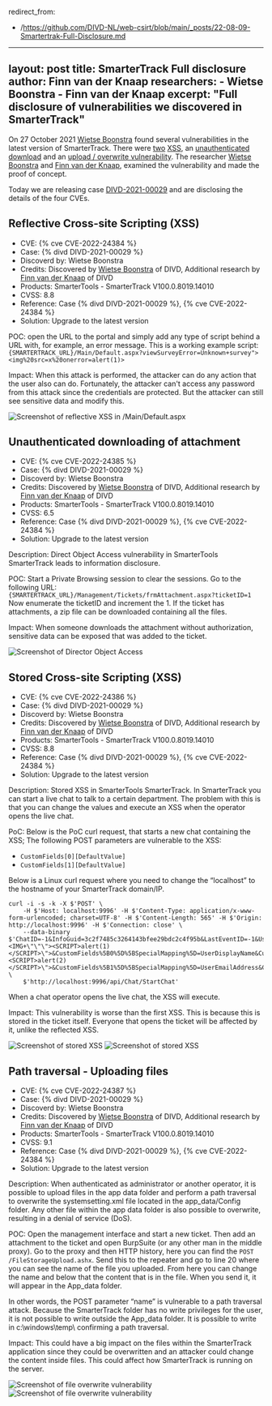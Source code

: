 redirect_from:
- /https://github.com/DIVD-NL/web-csirt/blob/main/_posts/22-08-09-Smartertrak-Full-Disclosure.md
---
layout: post
title: SmarterTrack Full disclosure
author: Finn van der Knaap
researchers: 
    - Wietse Boonstra
    - Finn van der Knaap
excerpt: "Full disclosure of vulnerabilities we discovered in SmarterTrack"
---
On 27 October 2021 [Wietse Boonstra](https://www.divd.nl/team/Wietse%20Boonstra/) found several vulnerabilities in the latest version of SmarterTrack. There were [two](/CVE-2022-24384) [XSS](/CVE-2022-24386), an [unauthenticated download](/CVE-2022-24385) and an [upload / overwrite vulnerability](/CVE-2022-24387). The researcher [Wietse Boonstra](https://www.divd.nl/team/Wietse%20Boonstra/) and [Finn van der Knaap](https://www.divd.nl/team/Finn%20van%20der%20Knaap/), examined the vulnerability and made the proof of concept.

Today we are releasing case [DIVD-2021-00029](/DIVD-2021-00029) and are disclosing the details of the four CVEs.


## Reflective Cross-site Scripting (XSS)

- CVE: {% cve CVE-2022-24384 %}
- Case: {% divd DIVD-2021-00029 %}
- Discoverd by: Wietse Boonstra
- Credits: Discovered by [Wietse Boonstra](https://www.divd.nl/team/Wietse%20Boonstra/) of DIVD, Additional research by [Finn van der Knaap](https://www.divd.nl/team/Finn%20van%20der%20Knaap/) of DIVD
- Products: SmarterTools - SmarterTrack V100.0.8019.14010
- CVSS: 8.8
- Reference: Case {% divd DIVD-2021-00029 %}, {% cve CVE-2022-24384 %}
- Solution: Upgrade to the latest version

POC: open the URL to the portal and simply add any type of script behind a URL with, for example, an error message. This is a working example script:
`{SMARTERTRACK_URL}/Main/Default.aspx?viewSurveyError=Unknown+survey"><img%20src=x%20onerror=alert(1)>`

Impact: When this attack is performed, the attacker can do any action that the user also can do. Fortunately, the attacker can't access any password from this attack since the credentials are protected. But the attacker can still see sensitive data and modify this.

![Screenshot of reflective XSS in /Main/Default.aspx](/img/DIVD-2021-00029/poc1.png)

## Unauthenticated downloading of attachment

- CVE: {% cve CVE-2022-24385 %}
- Case: {% divd DIVD-2021-00029 %}
- Discoverd by: Wietse Boonstra
- Credits: Discovered by [Wietse Boonstra](https://www.divd.nl/team/Wietse%20Boonstra/) of DIVD, Additional research by [Finn van der Knaap](https://www.divd.nl/team/Finn%20van%20der%20Knaap/) of DIVD
- Products: SmarterTools - SmarterTrack V100.0.8019.14010
- CVSS: 6.5
- Reference: Case {% divd DIVD-2021-00029 %}, {% cve CVE-2022-24384 %}
- Solution: Upgrade to the latest version

Description: Direct Object Access vulnerability in SmarterTools SmarterTrack leads to information disclosure.

POC: Start a Private Browsing session to clear the sessions. Go to the following URL: `{SMARTERTRACK_URL}/Management/Tickets/frmAttachment.aspx?ticketID=1`
Now enumerate the ticketID and increment the 1. If the ticket has attachments, a zip file can be downloaded containing all the files.

Impact: When someone downloads the attachment without authorization, sensitive data can be exposed that was added to the ticket.


![Screenshot of Director Object Access](/img/DIVD-2021-00029/poc2.png)


## Stored Cross-site Scripting (XSS)

- CVE: {% cve CVE-2022-24386 %}
- Case: {% divd DIVD-2021-00029 %}
- Discoverd by: Wietse Boonstra
- Credits: Discovered by [Wietse Boonstra](https://www.divd.nl/team/Wietse%20Boonstra/) of DIVD, Additional research by [Finn van der Knaap](https://www.divd.nl/team/Finn%20van%20der%20Knaap/) of DIVD
- Products: SmarterTools - SmarterTrack V100.0.8019.14010
- CVSS: 8.8
- Reference: Case {% divd DIVD-2021-00029 %}, {% cve CVE-2022-24384 %}
- Solution: Upgrade to the latest version

Description: Stored XSS in SmarterTools SmarterTrack. In SmarterTrack you can start a live chat to talk to a certain department. The problem with this is that you can change the values and execute an XSS when the operator opens the live chat.

PoC: Below is the PoC curl request, that starts a new chat containing the XSS;
The following POST parameters are vulnerable to the XSS:
* `CustomFields[0][DefaultValue]`
* `CustomFields[1][DefaultValue]`

Below is a Linux curl request where you need to change the “localhost” to the hostname of your SmarterTrack domain/IP.

```
curl -i -s -k -X $'POST' \
    -H $'Host: localhost:9996' -H $'Content-Type: application/x-www-form-urlencoded; charset=UTF-8' -H $'Content-Length: 565' -H $'Origin: http://localhost:9996' -H $'Connection: close' \
    --data-binary $'ChatID=-1&InfoGuid=3c2f7485c3264143bfee29bdc2c4f95b&LastEventID=-1&UserLanguage=&UnsentMessageStandard=test&DepartmentID=3&Status=2&CustomFields%5B0%5D%5BID%5D=1&CustomFields%5B0%5D%5BDefaultValue%5D=<IMG+\"\"\"><SCRIPT>alert(1)</SCRIPT>\">&CustomFields%5B0%5D%5BSpecialMapping%5D=UserDisplayName&CustomFields%5B0%5D%5BDisplayName%5D=Display+Name&CustomFields%5B1%5D%5BID%5D=2&CustomFields%5B1%5D%5BDefaultValue%5D=i@a.a<IMG+\"\"\"><SCRIPT>alert(2)</SCRIPT>\">&CustomFields%5B1%5D%5BSpecialMapping%5D=UserEmailAddress&CustomFields%5B1%5D%5BDisplayName%5D=Email&VisitorGuid=' \
    $'http://localhost:9996/api/Chat/StartChat'
 ```

When a chat operator opens the live chat, the XSS will execute.

Impact: This vulnerability is worse than the first XSS. This is because this is stored in the ticket itself. Everyone that opens the ticket will be affected by it, unlike the reflected XSS.


![Screenshot of stored XSS](/img/DIVD-2021-00029/poc3a.png)
![Screenshot of stored XSS](/img/DIVD-2021-00029/poc3b.png)

## Path traversal - Uploading files

- CVE: {% cve CVE-2022-24387 %}
- Case: {% divd DIVD-2021-00029 %}
- Discoverd by: Wietse Boonstra
- Credits: Discovered by [Wietse Boonstra](https://www.divd.nl/team/Wietse%20Boonstra/) of DIVD, Additional research by [Finn van der Knaap](https://www.divd.nl/team/Finn%20van%20der%20Knaap/) of DIVD
- Products: SmarterTools - SmarterTrack V100.0.8019.14010
- CVSS: 9.1
- Reference: Case {% divd DIVD-2021-00029 %}, {% cve CVE-2022-24384 %}
- Solution: Upgrade to the latest version

Description: When authenticated as administrator or another operator, it is possible to upload files in the app data folder and perform a path traversal to overwrite the systemsetting.xml file located in the app_data/Config folder. Any other file within the app data folder is also possible to overwrite, resulting in a denial of service (DoS).

POC: Open the management interface and start a new ticket. Then add an attachment to the ticket and open BurpSuite (or any other man in the middle proxy). Go to the proxy and then HTTP history, here you can find the `POST /FileStorageUpload.ashx`. Send this to the repeater and go to line 20 where you can see the name of the file you uploaded. From here you can change the name and below that the content that is in the file. When you send it, it will appear in the App_data folder.

In other words, the POST parameter “name” is vulnerable to a path traversal attack. Because the SmarterTrack folder has no write privileges for the user, it is not possible to write outside the App_data folder. It is possible to write in c:\windows\temp\ confirming a path traversal.

Impact: This could have a big impact on the files within the SmarterTrack application since they could be overwritten and an attacker could change the content inside files. This could affect how SmarterTrack is running on the server.

![Screenshot of file overwrite vulnerability](/img/DIVD-2021-00029/poc4a.png)
![Screenshot of file overwrite vulnerability](/img/DIVD-2021-00029/poc4b.png)
